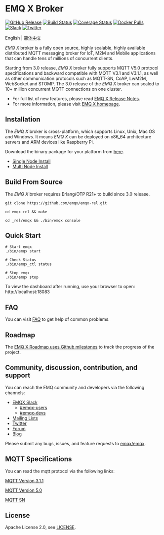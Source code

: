 # EMQ X Broker

[![GitHub Release](https://img.shields.io/github/release/emqx/emqx?color=brightgreen)](https://github.com/emqx/emqx/releases) 
[![Build Status](https://travis-ci.org/emqx/emqx.svg)](https://travis-ci.org/emqx/emqx) 
[![Coverage Status](https://coveralls.io/repos/github/emqx/emqx/badge.svg)](https://coveralls.io/github/emqx/emqx) 
[![Docker Pulls](https://img.shields.io/docker/pulls/emqx/emqx)](https://hub.docker.com/r/emqx/emqx) 
[![Slack](https://img.shields.io/badge/Slack-EMQ%20X-brightgreen?logo=slack&style=flat&color=7E4798)](https://emqx.slack.com) 
[![Twitter](https://img.shields.io/badge/Twiiter-EMQ%20X-1DA1F2?logo=twitter)](https://twitter.com/emqtt)

English | [简体中文](./README-CN.md)

*EMQ X* broker is a fully open source, highly scalable, highly available distributed MQTT messaging broker for IoT, M2M and Mobile applications that can handle tens of millions of concurrent clients.

Starting from 3.0 release, *EMQ X* broker fully supports MQTT V5.0 protocol specifications and backward compatible with MQTT V3.1 and V3.1.1,  as well as other communication protocols such as MQTT-SN, CoAP, LwM2M, WebSocket and STOMP. The 3.0 release of the *EMQ X* broker can scaled to 10+ million concurrent MQTT connections on one cluster.

- For full list of new features, please read [EMQ X Release Notes](https://github.com/emqx/emqx/releases).
- For more information, please visit [EMQ X homepage](http://emqx.io).

## Installation

The *EMQ X* broker is cross-platform, which supports Linux, Unix, Mac OS and Windows. It means *EMQ X* can be deployed on x86_64 architecture servers and ARM devices like Raspberry Pi.

Download the binary package for your platform from [here](http://emqx.io/downloads).

- [Single Node Install](https://developer.emqx.io/docs/emq/v3/en/install.html)
- [Multi Node Install](https://developer.emqx.io/docs/emq/v3/en/cluster.html)


## Build From Source

The *EMQ X* broker requires Erlang/OTP R21+ to build since 3.0 release.

```
git clone https://github.com/emqx/emqx-rel.git

cd emqx-rel && make

cd _rel/emqx && ./bin/emqx console

```

## Quick Start

```
# Start emqx
./bin/emqx start

# Check Status
./bin/emqx_ctl status

# Stop emqx
./bin/emqx stop
```

To view the dashboard after running, use your browser to open: http://localhost:18083

## FAQ

You can visit [FAQ](https://developer.emqx.io/docs/tutorial/en/faq/faq.html) to get help of common problems.

## Roadmap

The [EMQ X Roadmap uses Github milestones](https://github.com/emqx/emqx/milestones) to track the progress of the project.

## Community, discussion, contribution, and support

You can reach the EMQ community and developers via the following channels:
- [EMQX Slack](http://emqx.slack.com)
  - [#emqx-users](https://emqx.slack.com/messages/CBUF2TTB8/)
  - [#emqx-devs](https://emqx.slack.com/messages/CBSL57DUH/)
- [Mailing Lists](<emqtt@googlegroups.com>)
- [Twitter](https://twitter.com/emqtt)
- [Forum](https://groups.google.com/d/forum/emqtt)
- [Blog](https://medium.com/@emqtt)

Please submit any bugs, issues, and feature requests to [emqx/emqx](https://github.com/emqx/emqx/issues).

## MQTT Specifications

You can read the mqtt protocol via the following links:

[MQTT Version 3.1.1](https://docs.oasis-open.org/mqtt/mqtt/v3.1.1/os/mqtt-v3.1.1-os.html)

[MQTT Version 5.0](https://docs.oasis-open.org/mqtt/mqtt/v5.0/cs02/mqtt-v5.0-cs02.html)

[MQTT SN](http://mqtt.org/new/wp-content/uploads/2009/06/MQTT-SN_spec_v1.2.pdf)

## License

Apache License 2.0, see [LICENSE](./LICENSE).